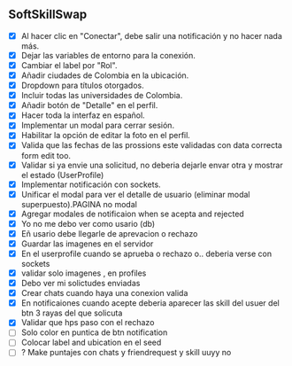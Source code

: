 ## SoftSkillSwap

- [x] Al hacer clic en "Conectar", debe salir una notificación y no hacer nada más.
- [x] Dejar las variables de entorno para la conexión.
- [x] Cambiar el label por "Rol".
- [x] Añadir ciudades de Colombia en la ubicación.
- [x] Dropdown para títulos otorgados.
- [x] Incluir todas las universidades de Colombia.
- [x] Añadir botón de "Detalle" en el perfil.
- [x] Hacer toda la interfaz en español.
- [x] Implementar un modal para cerrar sesión.
- [x] Habilitar la opción de editar la foto en el perfil.
- [x] Valida que las fechas de las prossions este validadas con data correcta form edit too.
- [x] Validar si ya envie una solicitud, no deberia dejarle envar otra y mostrar el estado (UserProfile)
- [x] Implementar notificación con sockets.
- [x] Unificar el modal para ver el detalle de usuario (eliminar modal superpuesto).PAGINA no modal
- [x] Agregar modales de notificaion when se acepta and rejected
- [x] Yo no me debo ver como usario (db)
- [x] Eñ usario debe llegarle de aprevacion o rechazo 
- [x] Guardar las imagenes en el servidor
- [x] En el userprofile cuando se aprueba o rechazo o.. deberia verse con sockets
- [x] validar solo imagenes , en profiles
- [x] Debo ver mi solictudes enviadas
- [x] Crear chats cuando haya una conexion valida
- [x] En notificaiones cuando acepte deberia aparecer las skill del usuer del btn 3 rayas del que solicuta
- [x] Validar que hps paso con el rechazo 
- [ ] Solo color en puntica de btn notification
- [ ] Colocar label and ubication en el seed
- [ ] ? Make puntajes con chats y friendrequest  y skill uuyy no
